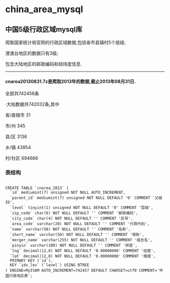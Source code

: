 # china_area_mysql
## 中国5级行政区域mysql库

  爬取国家统计局官网的行政区域数据,包括省市县镇村5个层级;
  
  港澳台地区的数据只有3级;
  
  包含大陆地区的邮政编码和经纬度信息.
  
---------------------------------------
####  cnarea20130831.7z是爬取2013年的数据,截止2013年08月31日.

  全部共742456条
  
  ·大陆数据共742032条,其中
  
  省/直辖市 31
  
  市/州 345
  
  县/区 3136
  
  乡/镇 43854
  
  村/社区 694666
  

### 表结构

```

CREATE TABLE `cnarea_2013` (
  `id` mediumint(7) unsigned NOT NULL AUTO_INCREMENT,
  `parent_id` mediumint(7) unsigned NOT NULL DEFAULT '0' COMMENT '父级ID',
  `level` tinyint(1) unsigned NOT NULL DEFAULT '0' COMMENT '层级',
  `zip_code` char(6) NOT NULL DEFAULT '' COMMENT '邮政编码',
  `city_code` char(4) NOT NULL DEFAULT '' COMMENT '区号',
  `area_code` varchar(20) NOT NULL DEFAULT '' COMMENT '行政代码',
  `name` varchar(50) NOT NULL DEFAULT '' COMMENT '名称',
  `short_name` varchar(50) NOT NULL DEFAULT '' COMMENT '简称',
  `merger_name` varchar(255) NOT NULL DEFAULT '' COMMENT '组合名',
  `pinyin` varchar(100) NOT NULL DEFAULT '' COMMENT '拼音',
  `lng` decimal(12,8) NOT NULL DEFAULT '0.00000000' COMMENT '经度',
  `lat` decimal(12,8) NOT NULL DEFAULT '0.00000000' COMMENT '维度',
  PRIMARY KEY (`id`),
  KEY `idx_lev` (`level`) USING BTREE
) ENGINE=MyISAM AUTO_INCREMENT=742457 DEFAULT CHARSET=utf8 COMMENT='中国行政地区表';

```
